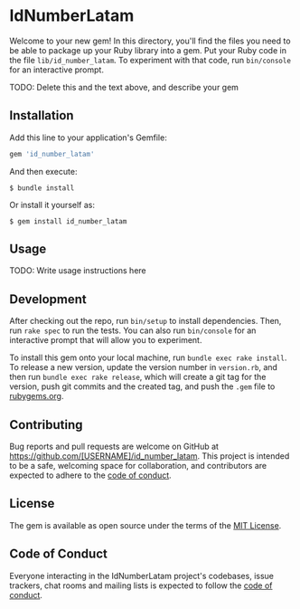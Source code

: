 # IdNumberLatam

Welcome to your new gem! In this directory, you'll find the files you need to be able to package up your Ruby library into a gem. Put your Ruby code in the file `lib/id_number_latam`. To experiment with that code, run `bin/console` for an interactive prompt.

TODO: Delete this and the text above, and describe your gem

## Installation

Add this line to your application's Gemfile:

```ruby
gem 'id_number_latam'
```

And then execute:

    $ bundle install

Or install it yourself as:

    $ gem install id_number_latam

## Usage

TODO: Write usage instructions here

## Development

After checking out the repo, run `bin/setup` to install dependencies. Then, run `rake spec` to run the tests. You can also run `bin/console` for an interactive prompt that will allow you to experiment.

To install this gem onto your local machine, run `bundle exec rake install`. To release a new version, update the version number in `version.rb`, and then run `bundle exec rake release`, which will create a git tag for the version, push git commits and the created tag, and push the `.gem` file to [rubygems.org](https://rubygems.org).

## Contributing

Bug reports and pull requests are welcome on GitHub at https://github.com/[USERNAME]/id_number_latam. This project is intended to be a safe, welcoming space for collaboration, and contributors are expected to adhere to the [code of conduct](https://github.com/[USERNAME]/id_number_latam/blob/master/CODE_OF_CONDUCT.md).

## License

The gem is available as open source under the terms of the [MIT License](https://opensource.org/licenses/MIT).

## Code of Conduct

Everyone interacting in the IdNumberLatam project's codebases, issue trackers, chat rooms and mailing lists is expected to follow the [code of conduct](https://github.com/[USERNAME]/id_number_latam/blob/master/CODE_OF_CONDUCT.md).
